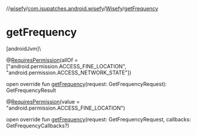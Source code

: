 //[wisefy](../../../index.md)/[com.isupatches.android.wisefy](../index.md)/[Wisefy](index.md)/[getFrequency](get-frequency.md)

# getFrequency

[androidJvm]\

@[RequiresPermission](https://developer.android.com/reference/kotlin/androidx/annotation/RequiresPermission.html)(allOf = [&quot;android.permission.ACCESS_FINE_LOCATION&quot;, &quot;android.permission.ACCESS_NETWORK_STATE&quot;])

open override fun [getFrequency](get-frequency.md)(request: GetFrequencyRequest): GetFrequencyResult

@[RequiresPermission](https://developer.android.com/reference/kotlin/androidx/annotation/RequiresPermission.html)(value = &quot;android.permission.ACCESS_FINE_LOCATION&quot;)

open override fun [getFrequency](get-frequency.md)(request: GetFrequencyRequest, callbacks: GetFrequencyCallbacks?)
